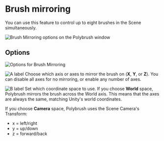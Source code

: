 # Brush mirroring

You can use this feature to control up to eight brushes in the Scene simultaneously.

![Brush Mirroring options on the Polybrush window](images/MirrorExamples.png)



## Options

![Options for Brush Mirroring](images/PolybrushPanel_Mirroring_WithLetters.png)

![A label](images/icons/LetterA.png) Choose which axis or axes to mirror the brush on (**X**, **Y**, or **Z**). You can disable all axes for no mirroring, or enable any number of axes.

![B label](images/icons/LetterB.png) Set which coordinate space to use. If you choose **World** space, Polybrush mirrors the brush across the World axis. This means that the axes are always the same, matching Unity's world coordinates.

If you choose **Camera** space, Polybrush uses the Scene Camera's Transform: 

* x = left/right
* y = up/down
* z = forward/back

